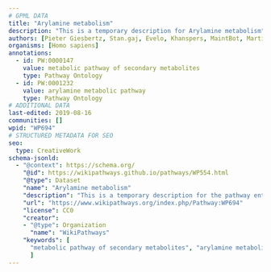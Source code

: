 ```yaml
---
# GPML DATA
title: "Arylamine metabolism"
description: "This is a temporary description for Arylamine metabolism"
authors: [Pieter Giesbertz, Stan.gaj, Evelo, Khanspers, MaintBot, MartijnVanIersel, Christine Chichester, Mkutmon, DeSl, Asios Olia, Egonw]
organisms: [Homo sapiens]
annotations:
  - id: PW:0000147
    value: metabolic pathway of secondary metabolites
    type: Pathway Ontology
  - id: PW:0001232 
    value: arylamine metabolic pathway
    type: Pathway Ontology
# ADDITIONAL DATA
last-edited: 2019-08-16
communities: []
wpid: "WP694"
# STRUCTURED METADATA FOR SEO
seo:
  type: CreativeWork
schema-jsonld:
  - "@context": https://schema.org/
    "@id": https://wikipathways.github.io/pathways/WP554.html
    "@type": Dataset
    "name": "Arylamine metabolism"
    "description": "This is a temporary description for the pathway entitled: Arylamine metabolism"
    "url": "https://www.wikipathways.org/index.php/Pathway:WP694"
    "license": CC0
    "creator":
    - "@type": Organization
      "name": "WikiPathways"
    "keywords": [
      "metabolic pathway of secondary metabolites", "arylamine metabolic pathway",
      ]
---
```

